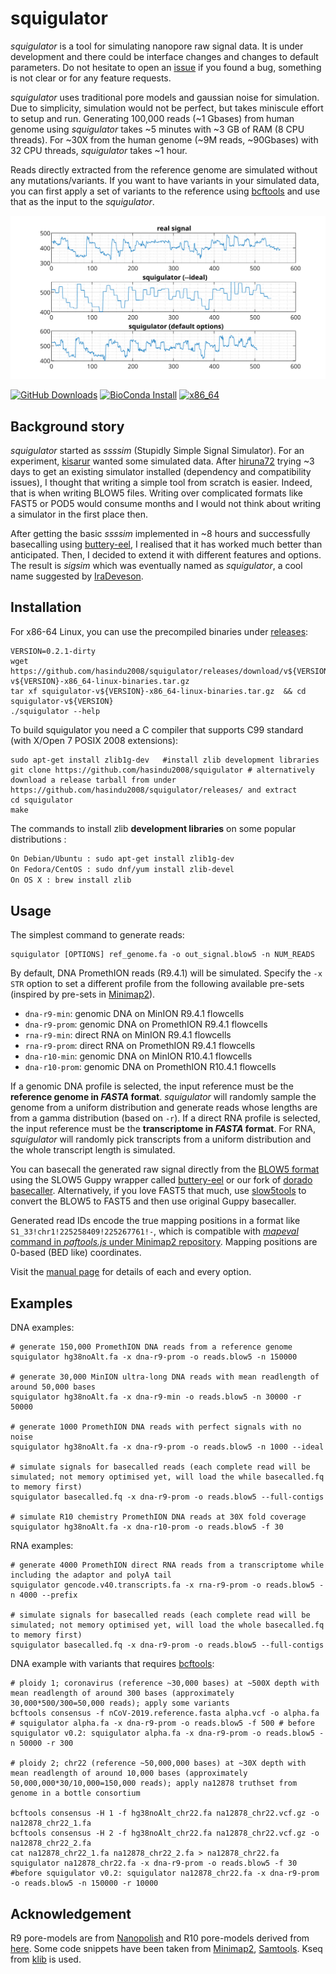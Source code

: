 # squigulator

*squigulator* is a tool for simulating nanopore raw signal data. It is under development and there could be interface changes and changes to default parameters. Do not hesitate to open an [issue](https://github.com/hasindu2008/squigulator) if you found a bug, something is not clear or for any feature requests.

*squigulator* uses traditional pore models and gaussian noise for simulation. Due to simplicity, simulation would not be perfect, but takes miniscule effort to setup and run. Generating 100,000 reads (~1 Gbases) from human genome using *squigulator* takes ~5 minutes with ~3 GB of RAM (8 CPU threads). For ~30X from the human genome (~9M reads, ~90Gbases) with 32 CPU threads, *squigulator* takes ~1 hour.

Reads directly extracted from the reference genome are simulated without any mutations/variants. If you want to have variants in your simulated data, you can first apply a set of variants to the reference using [bcftools](http://www.htslib.org/download/) and use that as the input to the *squigulator*.

![squigulator](docs/img/example.svg)

[![GitHub Downloads](https://img.shields.io/github/downloads/hasindu2008/squigulator/total?logo=GitHub)](https://github.com/hasindu2008/squigulator/releases)
[![BioConda Install](https://img.shields.io/conda/dn/bioconda/squigulator?label=BioConda)](https://anaconda.org/bioconda/squigulator)
[![x86_64](https://github.com/hasindu2008/squigulator/actions/workflows/c-cpp.yml/badge.svg)](https://github.com/hasindu2008/squigulator/actions/workflows/c-cpp.yml)

## Background story

*squigulator* started as *ssssim* (Stupidly Simple Signal Simulator). For an experiment, [kisarur](https://github.com/kisarur) wanted some simulated data. After [hiruna72](https://github.com/hiruna72) trying ~3 days to get an existing simulator installed (dependency and compatibility issues), I thought that writing a simple tool from scratch is easier. Indeed, that is when writing BLOW5 files. Writing over complicated formats like FAST5 or POD5 would consume months and I would not think about writing a simulator in the first place then.

After getting the basic *ssssim* implemented in ~8 hours and successfully basecalling using [buttery-eel](https://github.com/Psy-Fer/buttery-eel), I realised that it has worked much better than anticipated. Then, I decided to extend it with different features and options. The result is *sigsim* which was eventually named as *squigulator*, a cool name suggested by [IraDeveson](https://github.com/IraDeveson).

## Installation

For x86-64 Linux, you can use the precompiled binaries under [releases](https://github.com/hasindu2008/squigulator/releases):

```
VERSION=0.2.1-dirty
wget https://github.com/hasindu2008/squigulator/releases/download/v${VERSION}/squigulator-v${VERSION}-x86_64-linux-binaries.tar.gz
tar xf squigulator-v${VERSION}-x86_64-linux-binaries.tar.gz  && cd squigulator-v${VERSION}
./squigulator --help
```

To build squigulator you need a C compiler that supports C99 standard (with X/Open 7 POSIX 2008 extensions):

```
sudo apt-get install zlib1g-dev   #install zlib development libraries
git clone https://github.com/hasindu2008/squigulator # alternatively download a release tarball from under https://github.com/hasindu2008/squigulator/releases/ and extract
cd squigulator
make
```

The commands to install zlib __development libraries__ on some popular distributions :
```sh
On Debian/Ubuntu : sudo apt-get install zlib1g-dev
On Fedora/CentOS : sudo dnf/yum install zlib-devel
On OS X : brew install zlib
```

## Usage

The simplest command to generate reads:
```
squigulator [OPTIONS] ref_genome.fa -o out_signal.blow5 -n NUM_READS
```

By default, DNA PromethION reads (R9.4.1) will be simulated. Specify the `-x STR` option to set a different profile from the following available pre-sets (inspired by pre-sets in [Minimap2](https://github.com/lh3/minimap2)).
- `dna-r9-min`: genomic DNA on MinION R9.4.1 flowcells
- `dna-r9-prom`: genomic DNA on PromethION R9.4.1 flowcells
- `rna-r9-min`: direct RNA on MinION R9.4.1 flowcells
- `rna-r9-prom`: direct RNA on PromethION R9.4.1 flowcells
- `dna-r10-min`: genomic DNA on MinION R10.4.1 flowcells
- `dna-r10-prom`: genomic DNA on PromethION R10.4.1 flowcells

If a genomic DNA profile is selected, the input reference must be the **reference genome in *FASTA* format**. *squigulator* will randomly sample the genome from a uniform distribution and generate reads whose lengths are from a gamma distribution (based on `-r`). If a direct RNA profile is selected, the input reference must be the **transcriptome in *FASTA* format**. For RNA, *squigulator* will randomly pick transcripts from a uniform distribution and the whole transcript length is simulated.

You can basecall the generated raw signal directly from the [BLOW5 format](https://www.nature.com/articles/s41587-021-01147-4) using the SLOW5 Guppy wrapper called [buttery-eel](https://github.com/Psy-Fer/buttery-eel) or our fork of [dorado basecaller](https://github.com/hiruna72/dorado/releases/tag/v0.0.1).  Alternatively, if you love FAST5 that much, use [slow5tools](https://github.com/hasindu2008/slow5tools) to convert the BLOW5 to FAST5 and then use original Guppy basecaller.

Generated read IDs encode the true mapping positions in a format like `S1_33!chr1!225258409!225267761!-`, which is compatible with [*mapeval* command in *paftools.js* under Minimap2 repository](https://github.com/lh3/minimap2/blob/master/misc/README.md#evaluation). Mapping positions are 0-based (BED like) coordinates.

Visit the [manual page](docs/man.md) for details of each and every option.

## Examples

DNA examples:

```
# generate 150,000 PromethION DNA reads from a reference genome
squigulator hg38noAlt.fa -x dna-r9-prom -o reads.blow5 -n 150000

# generate 30,000 MinION ultra-long DNA reads with mean readlength of around 50,000 bases
squigulator hg38noAlt.fa -x dna-r9-min -o reads.blow5 -n 30000 -r 50000

# generate 1000 PromethION DNA reads with perfect signals with no noise
squigulator hg38noAlt.fa -x dna-r9-prom -o reads.blow5 -n 1000 --ideal

# simulate signals for basecalled reads (each complete read will be simulated; not memory optimised yet, will load the while basecalled.fq to memory first)
squigulator basecalled.fq -x dna-r9-prom -o reads.blow5 --full-contigs

# simulate R10 chemistry PromethION DNA reads at 30X fold coverage
squigulator hg38noAlt.fa -x dna-r10-prom -o reads.blow5 -f 30
```

RNA examples:
```
# generate 4000 PromethION direct RNA reads from a transcriptome while including the adaptor and polyA tail
squigulator gencode.v40.transcripts.fa -x rna-r9-prom -o reads.blow5 -n 4000 --prefix

# simulate signals for basecalled reads (each complete read will be simulated; not memory optimised yet, will load the whole basecalled.fq to memory first)
squigulator basecalled.fq -x dna-r9-prom -o reads.blow5 --full-contigs
```

DNA example with variants that requires [bcftools](http://www.htslib.org/download/):

```
# ploidy 1; coronavirus (reference ~30,000 bases) at ~500X depth with mean readlength of around 300 bases (approximately 30,000*500/300=50,000 reads); apply some variants
bcftools consensus -f nCoV-2019.reference.fasta alpha.vcf -o alpha.fa
# squigulator alpha.fa -x dna-r9-prom -o reads.blow5 -f 500 # before squigulator v0.2: squigulator alpha.fa -x dna-r9-prom -o reads.blow5 -n 50000 -r 300

# ploidy 2; chr22 (reference ~50,000,000 bases) at ~30X depth with mean readlength of around 10,000 bases (approximately 50,000,000*30/10,000=150,000 reads); apply na12878 truthset from genome in a bottle consortium

bcftools consensus -H 1 -f hg38noAlt_chr22.fa na12878_chr22.vcf.gz -o na12878_chr22_1.fa
bcftools consensus -H 2 -f hg38noAlt_chr22.fa na12878_chr22.vcf.gz -o na12878_chr22_2.fa
cat na12878_chr22_1.fa na12878_chr22_2.fa > na12878_chr22.fa
squigulator na12878_chr22.fa -x dna-r9-prom -o reads.blow5 -f 30 #before squigulator v0.2: squigulator na12878_chr22.fa -x dna-r9-prom -o reads.blow5 -n 150000 -r 10000
```

## Acknowledgement

R9 pore-models are from [Nanopolish](https://github.com/jts/nanopolish) and R10 pore-models derived from [here](https://github.com/nanoporetech/kmer_models).
Some code snippets have been taken from [Minimap2](https://github.com/lh3/minimap2), [Samtools](http://samtools.sourceforge.net/).
Kseq from [klib](https://github.com/attractivechaos/klib) is used.

